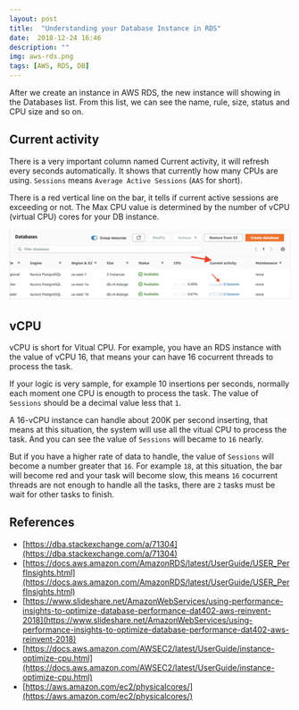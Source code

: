 ```yaml
---
layout: post
title:  "Understanding your Database Instance in RDS"
date:  2018-12-24 16:46
description: ""
img: aws-rds.png 
tags: [AWS, RDS, DB]
---
```


After we create an instance in AWS RDS, the new instance will showing in the Databases list.
From this list, we can see the name, rule, size, status and CPU size and so on. 

## Current activity
There is a very important column named Current activity, it will refresh every seconds automatically. It shows that currently how many CPUs are using. 
`Sessions` means `Average Active Sessions` (`AAS` for short).

There is a red vertical line on the bar, it tells if current active sessions are exceeding or not. The Max CPU value is determined by the number of vCPU (virtual CPU) cores for your DB instance.

![aws-rds-databaselist](/assets/img/aws-rds-databaselist.png)

## vCPU
vCPU is short for Vitual CPU. For example, you have an RDS instance with the value of vCPU 16, that means your can have 16 cocurrent threads to process the task.

If your logic is very sample, for example 10 insertions per seconds, normally each moment one CPU is enougth to process the task. The value of `Sessions` should be a decimal value less that `1`.

A 16-vCPU instance can handle about 200K per second inserting, that means at this situation, the system will use all the vitual CPU to process the task. And you can see the value of `Sessions` will became to `16` nearly. 

But if you have a higher rate of data to handle, the value of `Sessions` will become a number greater that `16`. For example `18`, at this situation, the bar will become red and your task will become slow, this means `16` cocurrent threads are not enough to handle all the tasks, there are `2` tasks must be wait for other tasks to finish.

## References
- [https://dba.stackexchange.com/a/71304](https://dba.stackexchange.com/a/71304)
- [https://docs.aws.amazon.com/AmazonRDS/latest/UserGuide/USER_PerfInsights.html](https://docs.aws.amazon.com/AmazonRDS/latest/UserGuide/USER_PerfInsights.html)
- [https://www.slideshare.net/AmazonWebServices/using-performance-insights-to-optimize-database-performance-dat402-aws-reinvent-2018](https://www.slideshare.net/AmazonWebServices/using-performance-insights-to-optimize-database-performance-dat402-aws-reinvent-2018)
- [https://docs.aws.amazon.com/AWSEC2/latest/UserGuide/instance-optimize-cpu.html](https://docs.aws.amazon.com/AWSEC2/latest/UserGuide/instance-optimize-cpu.html)
- [https://aws.amazon.com/ec2/physicalcores/](https://aws.amazon.com/ec2/physicalcores/)